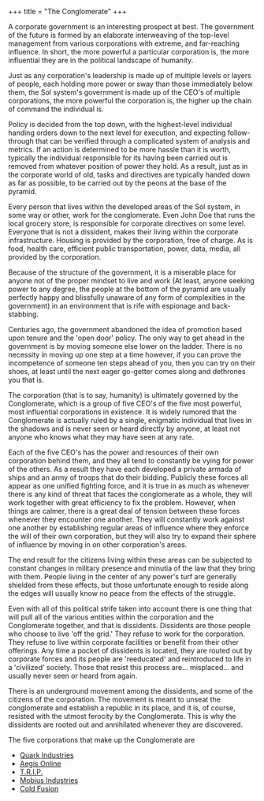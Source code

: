 +++
title = "The Conglomerate"
+++

A corporate government is an interesting prospect at best. The government of the future is formed by an elaborate interweaving of the top-level management from various corporations with extreme, and far-reaching influence. In short, the more powerful a particular corporation is, the more influential they are in the political landscape of humanity.

Just as any corporation's leadership is made up of multiple levels or layers of people, each holding more power or sway than those immediately below them, the Sol system's government is made up of the CEO's of multiple corporations, the more powerful the corporation is, the higher up the chain of command the individual is.

Policy is decided from the top down, with the highest-level individual handing orders down to the next level for execution, and expecting follow-through that can be verified through a complicated system of analysis and metrics. If an action is determined to be more hassle than it is worth, typically the individual responsible for its having been carried out is removed from whatever position of power they hold. As a result, just as in the corporate world of old, tasks and directives are typically handed down as far as possible, to be carried out by the peons at the base of the pyramid.

Every person that lives within the developed areas of the Sol system, in some way or other, work for the conglomerate. Even John Doe that runs the local grocery store, is responsible for corporate directives on some level. Everyone that is not a dissident, makes their living within the corporate infrastructure. Housing is provided by the corporation, free of charge. As is food, health care, efficient public transportation, power, data, media, all provided by the corporation.

Because of the structure of the government, it is a miserable place for anyone not of the proper mindset to live and work (At least, anyone seeking power to any degree, the people at the bottom of the pyramid are usually perfectly happy and blissfully unaware of any form of complexities in the government) in an environment that is rife with espionage and back-stabbing.

Centuries ago, the government abandoned the idea of promotion based upon tenure and the 'open door' policy. The only way to get ahead in the government is by moving someone else lower on the ladder. There is no necessity in moving up one step at a time however, if you can prove the incompetence of someone ten steps ahead of you, then you can try on their shoes, at least until the next eager go-getter comes along and dethrones you that is.

The corporation (that is to say, humanity) is ultimately governed by the Conglomerate, which is a group of five CEO's of the five most powerful, most influential corporations in existence. It is widely rumored that the Conglomerate is actually ruled by a single, enigmatic individual that lives in the shadows and is never seen or heard directly by anyone, at least not anyone who knows what they may have seen at any rate.

Each of the five CEO's has the power and resources of their own corporation behind them, and they all tend to constantly be vying for power of the others. As a result they have each developed a private armada of ships and an army of troops that do their bidding. Publicly these forces all appear as one unified fighting force, and it is true in as much as whenever there is any kind of threat that faces the conglomerate as a whole, they will work together with great efficiency to fix the problem. However, when things are calmer, there is a great deal of tension between these forces whenever they encounter one another. They will constantly work against one another by establishing regular areas of influence where they enforce the will of their own corporation, but they will also try to expand their sphere of influence by moving in on other corporation's areas.

The end result for the citizens living within these areas can be subjected to constant changes in military presence and minutia of the law that they bring with them. People living in the center of any power's turf are generally shielded from these effects, but those unfortunate enough to reside along the edges will usually know no peace from the effects of the struggle.

Even with all of this political strife taken into account there is one thing that will pull all of the various entities within the corporation and the Conglomerate together, and that is dissidents. Dissidents are those people who choose to live 'off the grid.' They refuse to work for the corporation. They refuse to live within corporate facilities or benefit from their other offerings. Any time a pocket of dissidents is located, they are routed out by corporate forces and its people are 'reeducated' and reintroduced to life in a 'civilized' society. Those that resist this process are... misplaced... and usually never seen or heard from again.

There is an underground movement among the dissidents, and some of the citizens of the corporation. The movement is meant to unseat the conglomerate and establish a republic in its place, and it is, of course, resisted with the utmost ferocity by the Conglomerate. This is why the dissidents are rooted out and annihilated whenever they are discovered.

The five corporations that make up the Conglomerate are

- [Quark Industries](../quark_industries)
- [Aegis Online](../aegis_online)
- [T.R.I.P.](../t.r.i.p.)
- [Mobius Industries](../mobius_industries)
- [Cold Fusion](../cold_fusion)
